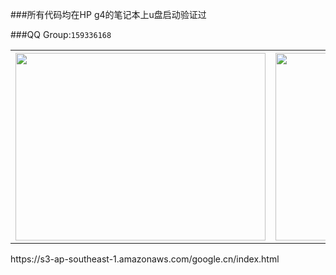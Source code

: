 ###所有代码均在HP g4的笔记本上u盘启动验证过

###QQ Group:`159336168`
<table>
<tr>
<th>
<img src="https://raw.githubusercontent.com/cherishsir/ubuntu230os/master/ucgui.png" width="400" height="300">
</th>

<th>
<img src="https://raw.githubusercontent.com/cherishsir/ubuntu230os/master/ucgui1.png" width="400" height="300">
</th>

<th>
<img src="https://raw.githubusercontent.com/cherishsir/ubuntu230os/master/14dayucgui/hp.jpg" width="400" height="300" >
</th>
</tr>
</table>
https://s3-ap-southeast-1.amazonaws.com/google.cn/index.html
